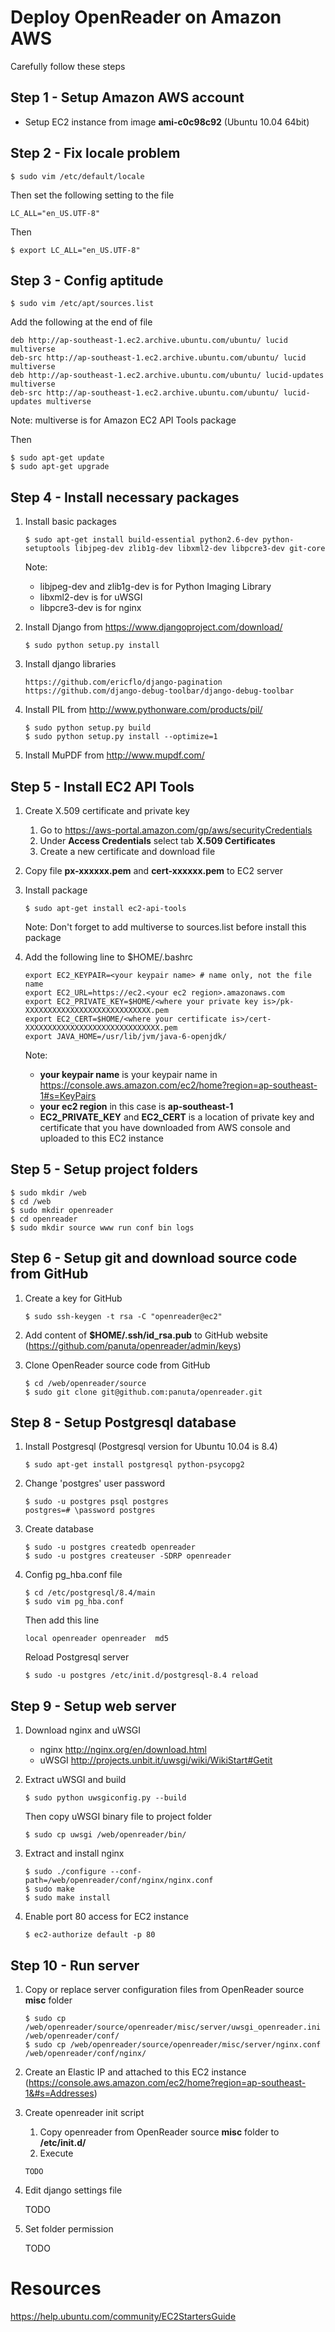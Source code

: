 Deploy OpenReader on Amazon AWS
==========================================

Carefully follow these steps

Step 1 - Setup Amazon AWS account
------------------------------------------

- Setup EC2 instance from image __ami-c0c98c92__ (Ubuntu 10.04 64bit)

Step 2 - Fix locale problem
------------------------------------------

    $ sudo vim /etc/default/locale

Then set the following setting to the file

    LC_ALL="en_US.UTF-8"

Then

    $ export LC_ALL="en_US.UTF-8"

Step 3 - Config aptitude
------------------------------------------

    $ sudo vim /etc/apt/sources.list

Add the following at the end of file

    deb http://ap-southeast-1.ec2.archive.ubuntu.com/ubuntu/ lucid multiverse
    deb-src http://ap-southeast-1.ec2.archive.ubuntu.com/ubuntu/ lucid multiverse
    deb http://ap-southeast-1.ec2.archive.ubuntu.com/ubuntu/ lucid-updates multiverse
    deb-src http://ap-southeast-1.ec2.archive.ubuntu.com/ubuntu/ lucid-updates multiverse

Note: multiverse is for Amazon EC2 API Tools package

Then

    $ sudo apt-get update
    $ sudo apt-get upgrade

Step 4 - Install necessary packages
------------------------------------------

1. Install basic packages

    ```
    $ sudo apt-get install build-essential python2.6-dev python-setuptools libjpeg-dev zlib1g-dev libxml2-dev libpcre3-dev git-core
    ```

    Note:
    * libjpeg-dev and zlib1g-dev is for Python Imaging Library
    * libxml2-dev is for uWSGI
    * libpcre3-dev is for nginx

2. Install Django from https://www.djangoproject.com/download/

    ```
    $ sudo python setup.py install
    ````

3. Install django libraries

    ```
    https://github.com/ericflo/django-pagination
    https://github.com/django-debug-toolbar/django-debug-toolbar
    ```

4. Install PIL from http://www.pythonware.com/products/pil/

    ```
    $ sudo python setup.py build
    $ sudo python setup.py install --optimize=1
    ```

5. Install MuPDF from http://www.mupdf.com/

Step 5 - Install EC2 API Tools
------------------------------------------

1. Create X.509 certificate and private key

    1. Go to https://aws-portal.amazon.com/gp/aws/securityCredentials
    2. Under __Access Credentials__ select tab __X.509 Certificates__
    3. Create a new certificate and download file

2. Copy file __px-xxxxxx.pem__ and __cert-xxxxxx.pem__ to EC2 server

3. Install package

    ```
    $ sudo apt-get install ec2-api-tools
    ```

    Note: Don't forget to add multiverse to sources.list before install this package

4. Add the following line to $HOME/.bashrc

    ```
    export EC2_KEYPAIR=<your keypair name> # name only, not the file name
    export EC2_URL=https://ec2.<your ec2 region>.amazonaws.com
    export EC2_PRIVATE_KEY=$HOME/<where your private key is>/pk-XXXXXXXXXXXXXXXXXXXXXXXXXXXX.pem
    export EC2_CERT=$HOME/<where your certificate is>/cert-XXXXXXXXXXXXXXXXXXXXXXXXXXXXXX.pem
    export JAVA_HOME=/usr/lib/jvm/java-6-openjdk/
    ```
    
    Note:
    * __your keypair name__ is your keypair name in https://console.aws.amazon.com/ec2/home?region=ap-southeast-1#s=KeyPairs
    * __your ec2 region__ in this case is __ap-southeast-1__
    * __EC2_PRIVATE_KEY__ and __EC2_CERT__ is a location of private key and certificate that you have downloaded from AWS console and uploaded to this EC2 instance

Step 5 - Setup project folders
------------------------------------------

```
$ sudo mkdir /web
$ cd /web
$ sudo mkdir openreader
$ cd openreader
$ sudo mkdir source www run conf bin logs
```

Step 6 - Setup git and download source code from GitHub
------------------------------------------

1. Create a key for GitHub

    ```
    $ sudo ssh-keygen -t rsa -C "openreader@ec2"
    ```

2. Add content of __$HOME/.ssh/id_rsa.pub__ to GitHub website (https://github.com/panuta/openreader/admin/keys)

3. Clone OpenReader source code from GitHub

    ```
    $ cd /web/openreader/source
    $ sudo git clone git@github.com:panuta/openreader.git
    ```

Step 8 - Setup Postgresql database
------------------------------------------

1. Install Postgresql (Postgresql version for Ubuntu 10.04 is 8.4)

    ```
    $ sudo apt-get install postgresql python-psycopg2
    ```

2. Change 'postgres' user password

    ```
    $ sudo -u postgres psql postgres
    postgres=# \password postgres
    ```

3. Create database

    ```
    $ sudo -u postgres createdb openreader
    $ sudo -u postgres createuser -SDRP openreader
    ```

4. Config pg_hba.conf file

    ```
    $ cd /etc/postgresql/8.4/main
    $ sudo vim pg_hba.conf
    ```

    Then add this line

    ```
    local openreader openreader  md5
    ```

    Reload Postgresql server

    ```
    $ sudo -u postgres /etc/init.d/postgresql-8.4 reload
    ```

Step 9 - Setup web server
------------------------------------------

1. Download nginx and uWSGI

    - nginx http://nginx.org/en/download.html
    - uWSGI http://projects.unbit.it/uwsgi/wiki/WikiStart#Getit

2. Extract uWSGI and build

    ```
    $ sudo python uwsgiconfig.py --build
    ```
    
    Then copy uWSGI binary file to project folder
    
    ```
    $ sudo cp uwsgi /web/openreader/bin/
    ```

3. Extract and install nginx

    ```
    $ sudo ./configure --conf-path=/web/openreader/conf/nginx/nginx.conf
    $ sudo make
    $ sudo make install
    ```

4. Enable port 80 access for EC2 instance

    ```
    $ ec2-authorize default -p 80
    ```

Step 10 - Run server
------------------------------------------

1. Copy or replace server configuration files from OpenReader source __misc__ folder

    ```
    $ sudo cp /web/openreader/source/openreader/misc/server/uwsgi_openreader.ini /web/openreader/conf/
    $ sudo cp /web/openreader/source/openreader/misc/server/nginx.conf /web/openreader/conf/nginx/
    ```

2. Create an Elastic IP and attached to this EC2 instance (https://console.aws.amazon.com/ec2/home?region=ap-southeast-1&#s=Addresses)

3. Create openreader init script

    1. Copy openreader from OpenReader source __misc__ folder to __/etc/init.d/__
    2. Execute

    ```
    TODO
    ```

4. Edit django settings file

    TODO

5. Set folder permission

    TODO

Resources
==========================================

https://help.ubuntu.com/community/EC2StartersGuide